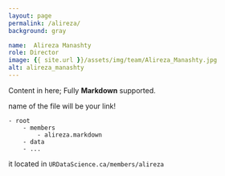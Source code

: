```yaml
---
layout: page
permalink: /alireza/
background: gray

name:  Alireza Manashty
role: Director
image: {{ site.url }}/assets/img/team/Alireza_Manashty.jpg
alt: alireza_manashty
---
```


Content in here; Fully **Markdown** supported.

name of the file will be your link!

```
- root
    - members
        - alireza.markdown
    - data
    - ...
```


it located in `URDataScience.ca/members/alireza`
